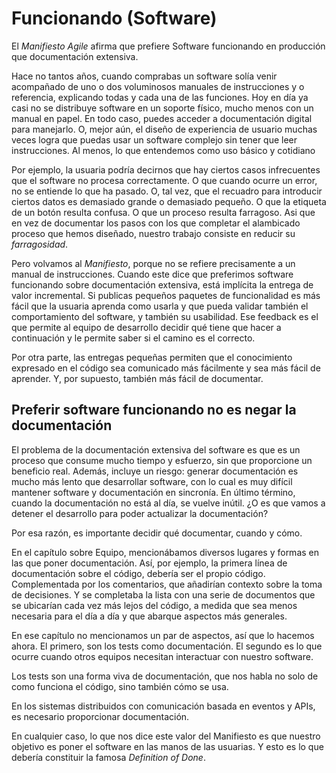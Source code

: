 # Funcionando (Software)

El _Manifiesto Agile_ afirma que prefiere Software funcionando en producción que documentación extensiva. 

Hace no tantos años, cuando comprabas un software solía venir acompañado de uno o dos voluminosos manuales de instrucciones y o referencia, explicando todas y cada una de las funciones. Hoy en día ya casi no se distribuye software en un soporte físico, mucho menos con un manual en papel. En todo caso, puedes acceder a documentación digital para manejarlo. O, mejor aún, el diseño de experiencia de usuario muchas veces logra que puedas usar un software complejo sin tener que leer instrucciones. Al menos, lo que entendemos como uso básico y cotidiano

Por ejemplo, la usuaria podría decirnos que hay ciertos casos infrecuentes que el software no procesa correctamente. O que cuando ocurre un error, no se entiende lo que ha pasado. O, tal vez, que el recuadro para introducir ciertos datos es demasiado grande o demasiado pequeño. O que la etiqueta de un botón resulta confusa. O que un proceso resulta farragoso. Asi que en vez de documentar los pasos con los que completar el alambicado proceso que hemos diseñado, nuestro trabajo consiste en reducir su _farragosidad_.

Pero volvamos al _Manifiesto_, porque no se refiere precisamente a un manual de instrucciones. Cuando este dice que preferimos software funcionando sobre documentación extensiva, está implícita la entrega de valor incremental. Si publicas pequeños paquetes de funcionalidad es más fácil que la usuaria aprenda como usarla y que pueda validar también el comportamiento del software, y también su usabilidad. Ese feedback es el que permite al equipo de desarrollo decidir qué tiene que hacer a continuación y le permite saber si el camino es el correcto.

Por otra parte, las entregas pequeñas permiten que el conocimiento expresado en el código sea comunicado más fácilmente y sea más fácil de aprender. Y, por supuesto, también más fácil de documentar.

## Preferir software funcionando no es negar la documentación

El problema de la documentación extensiva del software es que es un proceso que consume mucho tiempo y esfuerzo, sin que proporcione un beneficio real. Además, incluye un riesgo: generar documentación es mucho más lento que desarrollar software, con lo cual es muy difícil mantener software y documentación en sincronía. En último término, cuando la documentación no está al día, se vuelve inútil. ¿O es que vamos a detener el desarrollo para poder actualizar la documentación?

Por esa razón, es importante decidir qué documentar, cuando y cómo.

En el capítulo sobre Equipo, mencionábamos diversos lugares y formas en las que poner documentación. Así, por ejemplo, la primera línea de documentación sobre el código, debería ser el propio código. Complementada por los comentarios, que añadirían contexto sobre la toma de decisiones. Y se completaba la lista con una serie de documentos que se ubicarían cada vez más lejos del código, a medida que sea menos necesaria para el día a día y que abarque aspectos más generales.

En ese capítulo no mencionamos un par de aspectos, así que lo hacemos ahora. El primero, son los tests como documentación. El segundo es lo que ocurre cuando otros equipos necesitan interactuar con nuestro software.

Los tests son una forma viva de documentación, que nos habla no solo de como funciona el código, sino también cómo se usa.

En los sistemas distribuidos con comunicación basada en eventos y APIs, es necesario proporcionar documentación.

En cualquier caso, lo que nos dice este valor del Manifiesto es que nuestro objetivo es poner el software en las manos de las usuarias. Y esto es lo que debería constituir la famosa _Definition of Done_. 


